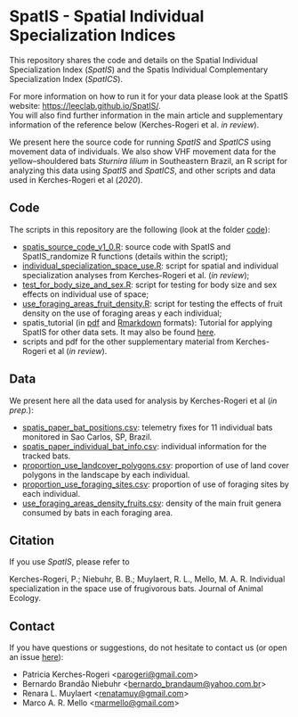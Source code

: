 # SpatIS - Spatial Individual Specialization Indices

This repository shares the code and details on the Spatial Individual Specialization Index (*SpatIS*) and the Spatis Individual Complementary Specialization Index (*SpatICS*). 

For more information on how to run it for your data please look at the SpatIS website: https://leeclab.github.io/SpatIS/.  
You will also find further information in the main article and supplementary information of the reference below (Kerches-Rogeri et al. *in review*). 

We present here the source code for running *SpatIS* and *SpatICS* using movement data of individuals. We also show VHF movement data for the yellow–shouldered bats *Sturnira lilium* in Southeastern Brazil, an R script for analyzing this data using *SpatIS* and *SpatICS*, and other scripts and data used in Kerches-Rogeri et al (*2020*).

## Code

The scripts in this repository are the following (look at the folder [code](https://github.com/LEEClab/SpatIS/tree/master/code)):
- [spatis_source_code_v1_0.R](https://github.com/LEEClab/SpatIS/blob/master/code/spatis_source_code.R): source code with SpatIS and SpatIS_randomize R functions (details within the script);
- [individual_specialization_space_use.R](https://github.com/LEEClab/SpatIS/blob/master/code/individual_specialization_space_use.R): script for spatial and individual specialization analyses from Kerches-Rogeri et al. (*in review*);
- [test_for_body_size_and_sex.R](https://github.com/LEEClab/SpatIS/blob/master/code/test_for_body_size_and_sex.R): script for testing for body size and sex effects on individual use of space;
- [use_foraging_areas_fruit_density.R](https://github.com/LEEClab/SpatIS/blob/master/code/use_foraging_areas_fruit_density.R): script for testing the effects of fruit density on the use of foraging areas y each individual;
- spatis_tutorial (in [pdf](https://github.com/LEEClab/SpatIS/blob/master/spatis_tutorial/spatis_tutorial.pdf) and [Rmarkdown](https://github.com/LEEClab/SpatIS/blob/master/code/spatis_tutorial.Rmd) formats): Tutorial for applying SpatIS for other data sets. It may also be found [here](https://github.com/LEEClab/SpatIS/tree/master/spatis_tutorial).
- scripts and pdf for the other supplementary material from Kerches-Rogeri et al (*in review*). 

## Data

We present here all the data used for analysis by Kerches-Rogeri et al (*in prep.*):
- [spatis_paper_bat_positions.csv](https://github.com/LEEClab/SpatIS/blob/master/data/spatis_paper_bat_positions.csv): telemetry fixes for 11 individual bats monitored in Sao Carlos, SP, Brazil.
- [spatis_paper_individual_bat_info.csv](https://github.com/LEEClab/SpatIS/blob/master/data/spatis_paper_individual_bat_info.csv): individual information for the tracked bats.
- [proportion_use_landcover_polygons.csv](https://github.com/LEEClab/SpatIS/blob/master/data/proportion_use_landcover_polygons.csv): proportion of use of land cover polygons in the landscape by each individual.
- [proportion_use_foraging_sites.csv](https://github.com/LEEClab/SpatIS/blob/master/data/proportion_use_foraging_sites.csv): proportion of use of foraging sites by each individual.
- [use_foraging_areas_density_fruits.csv](https://github.com/LEEClab/SpatIS/blob/master/data/use_foraging_areas_density_fruits.csv): density of the main fruit genera consumed by bats in each foraging area.

## Citation

If you use *SpatIS*, please refer to

Kerches-Rogeri, P.; Niebuhr, B. B.; Muylaert, R. L., Mello, M. A. R. Individual specialization in the space use of frugivorous bats. Journal of Animal Ecology.

## Contact

If you have questions or suggestions, do not hesitate to contact us (or open an issue [here](https://github.com/LEEClab/SpatIS/issues)):
+ Patricia Kerches-Rogeri <<parogeri@gmail.com>>  
+ Bernardo Brandão Niebuhr <<bernardo_brandaum@yahoo.com.br>>  
+ Renara L. Muylaert <<renatamuy@gmail.com>>  
+ Marco A. R. Mello <<marmello@gmail.com>>
